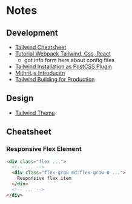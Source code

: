# Notes

## Development

* [Tailwind Cheatsheet](https://tailwindcomponents.com/cheatsheet/)
* [Tutorial Webpack Tailwind, Css, React](https://blog.logrocket.com/webpack-from-scratch-for-tailwind-css-with-react/)
  * got info form here about config files
* [Tailwind Installation as PostCSS Plugin](https://tailwindcss.com/docs/installation#add-tailwind-as-a-post-css-plugin)
* [Mithril.js Introducitn](https://mithril.js.org/index.html)
* [Tailwind Building for Production](https://tailwindcss.com/docs/installation#building-for-production)

## Design

* [Tailwind Theme](https://tailwindcss.com/docs/theme)

## Cheatsheet

### Responsive Flex Element

```html
<div class="flex ...">
  <!-- ... -->
  <div class="flex-grow md:flex-grow-0 ...">
    Responsive flex item
  </div>
  <!-- ... -->
</div>
```
